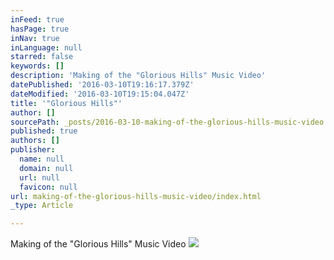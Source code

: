 ```yaml
---
inFeed: true
hasPage: true
inNav: true
inLanguage: null
starred: false
keywords: []
description: 'Making of the "Glorious Hills" Music Video'
datePublished: '2016-03-10T19:16:17.379Z'
dateModified: '2016-03-10T19:15:04.047Z'
title: '"Glorious Hills"'
author: []
sourcePath: _posts/2016-03-10-making-of-the-glorious-hills-music-video.md
published: true
authors: []
publisher:
  name: null
  domain: null
  url: null
  favicon: null
url: making-of-the-glorious-hills-music-video/index.html
_type: Article

---
```

Making of the "Glorious Hills" Music Video
![](https://s3-us-west-2.amazonaws.com/the-grid-img/p/8c1fd7ed20a56b007825c3a74f60d6c857cf3f82.jpg)